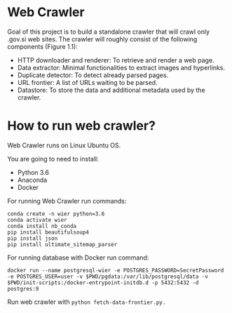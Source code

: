 # Web Crawler
Goal of this project is to build a standalone crawler that will crawl only .gov.si web sites. The crawler will roughly consist of the following components (Figure 1.1):

- HTTP downloader and renderer: To retrieve and render a web page.
- Data extractor: Minimal functionalities to extract images and hyperlinks.
- Duplicate detector: To detect already parsed pages.
- URL frontier: A list of URLs waiting to be parsed.
- Datastore: To store the data and additional metadata used by the crawler.

# How to run web crawler?
Web Crawler runs on Linux Ubuntu OS. 

You are going to need to install: 
- Python 3.6
-  Anaconda
-  Docker

For running Web Crawler run commands: 

```
conda create -n wier python=3.6
conda activate wier
conda install nb_conda
pip install beautifulsoup4
pip install json
pip install ultimate_sitemap_parser
```

For running database with Docker run command: 

```
docker run --name postgresql-wier -e POSTGRES_PASSWORD=SecretPassword -e POSTGRES_USER=user -v $PWD/pgdata:/var/lib/postgresql/data -v $PWD/init-scripts:/docker-entrypoint-initdb.d -p 5432:5432 -d postgres:9
```
Run web crawler with ```python fetch-data-frontier.py.```
